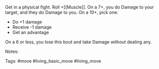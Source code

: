 Get in a physical fight. Roll +[[Muscle]]. On a 7+, you do Damage to your target, and they do Damage to you. On a 10+, pick one:

- Do +1 damage
- Receive -1 damage
- Get an advantage

On a 6 or less, you lose this bout and take Damage without dealing any.

Notes:

Tags:
#move #living_basic_move #living_move 